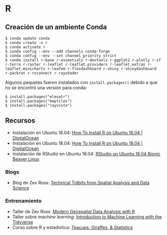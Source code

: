 # R

## Creación de un ambiente Conda
```shell
$ conda update conda
$ conda create -n r
$ conda activate r
$ conda config --env --add channels conda-forge
$ conda config --env --set channel_priority strict
$ conda install r-base r-essentials r-devtools r-ggplot2 r-plotly r-sf r-terra r-raster r-leaflet r-leaflet.providers r-leaflet.extras r-leaflet.minicharts r-leafem r-flexdashboard r-shiny r-shinydashboard r-packrat r-rsconnect r-rayshader
```

Algunos paquetes fueron instalados con `install.packages()` debido a que no se encontró una versión para conda:

```shell
$ install.packages("elevatr")
$ install.packages("maptiles")
$ install.packages("rayvista")
```

## Recursos
* Instalación en Ubuntu 16.04: [How To Install R on Ubuntu 16.04 | DigitalOcean](https://www.digitalocean.com/community/tutorials/how-to-install-r-on-ubuntu-16-04-2)
* Instalación en Ubuntu 18.04: [How To Install R on Ubuntu 18.04 | DigitalOcean](https://www.digitalocean.com/community/tutorials/how-to-install-r-on-ubuntu-18-04)
* Instalación de RStudio en Ubuntu 18.04: [RStudio on Ubuntu 18.04 Bionic Beaver Linux](https://linuxconfig.org/rstudio-on-ubuntu-18-04-bionic-beaver-linux)

### Blogs
* Blog de Zev Ross: [Technical Tidbits from Spatial Analysis and Data Science](https://www.zevross.com/blog/)

### Entrenamiento
* Taller de Zev Ross: [Modern Geospatial Data Analysis with R](http://files.zevross.com/workshops/spatial/slides/html/0-deck-list.html)
* Taller sobre _machine learning_: [Introduction to Machine Learning with the Tidyverse](https://education.rstudio.com/blog/2020/02/conf20-intro-ml/)
* Curso sobre R y estadística: [Teacups, Giraffes, & Statistics](https://tinystats.github.io/teacups-giraffes-and-statistics/)
